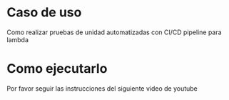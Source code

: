 # Caso de uso
Como realizar pruebas de unidad automatizadas con CI/CD pipeline para lambda

# Como ejecutarlo
Por favor seguir las instrucciones del siguiente video de youtube
